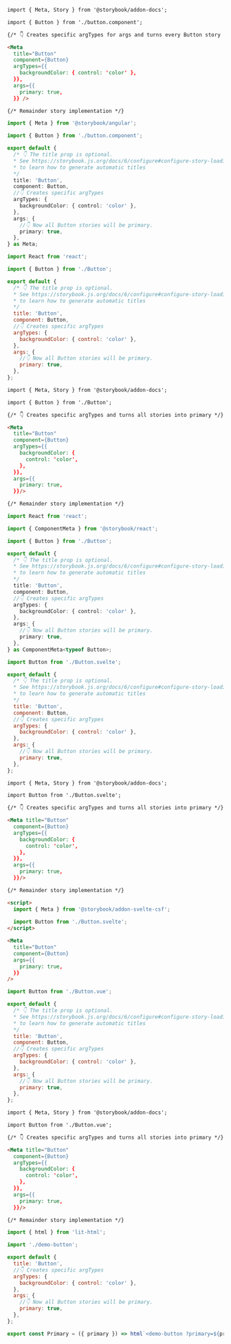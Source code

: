 ```md filename="Button.stories.mdx" renderer="angular" language="mdx"
import { Meta, Story } from '@storybook/addon-docs';

import { Button } from './button.component';

{/* 👇 Creates specific argTypes for args and turns every Button story into primary */}

<Meta 
  title="Button"
  component={Button}
  argTypes={{
    backgroundColor: { control: 'color' },
  }},
  args={{
    primary: true,
  }} />

{/* Remainder story implementation */}
```
```ts filename="Button.stories.ts" renderer="angular" language="ts"
import { Meta } from '@storybook/angular';

import { Button } from './button.component';

export default {
  /* 👇 The title prop is optional.
  * See https://storybook.js.org/docs/6/configure#configure-story-loading
  * to learn how to generate automatic titles
  */
  title: 'Button',
  component: Button,
  //👇 Creates specific argTypes
  argTypes: {
    backgroundColor: { control: 'color' },
  },
  args: {
    //👇 Now all Button stories will be primary.
    primary: true,
  },
} as Meta;
```
```js filename="Button.stories.js|jsx" renderer="react" language="js"
import React from 'react';

import { Button } from './Button';

export default {
  /* 👇 The title prop is optional.
  * See https://storybook.js.org/docs/6/configure#configure-story-loading
  * to learn how to generate automatic titles
  */
  title: 'Button',
  component: Button,
  //👇 Creates specific argTypes
  argTypes: {
    backgroundColor: { control: 'color' },
  },
  args: {
    //👇 Now all Button stories will be primary.
    primary: true,
  },
};
```
```md filename="Button.stories.mdx" renderer="react" language="mdx"
import { Meta, Story } from '@storybook/addon-docs';

import { Button } from './Button';

{/* 👇 Creates specific argTypes and turns all stories into primary */}

<Meta 
  title="Button"
  component={Button}
  argTypes={{
    backgroundColor: { 
      control: 'color', 
    },
  }},
  args={{
    primary: true,
  }}/>

{/* Remainder story implementation */}
```
```ts filename="Button.stories.ts|tsx" renderer="react" language="ts"
import React from 'react';

import { ComponentMeta } from '@storybook/react';

import { Button } from './Button';

export default {
  /* 👇 The title prop is optional.
  * See https://storybook.js.org/docs/6/configure#configure-story-loading
  * to learn how to generate automatic titles
  */
  title: 'Button',
  component: Button,
  //👇 Creates specific argTypes
  argTypes: {
    backgroundColor: { control: 'color' },
  },
  args: {
    //👇 Now all Button stories will be primary.
    primary: true,
  },
} as ComponentMeta<typeof Button>;
```
```js filename="Button.stories.js" renderer="svelte" language="js"
import Button from './Button.svelte';

export default {
  /* 👇 The title prop is optional.
  * See https://storybook.js.org/docs/6/configure#configure-story-loading
  * to learn how to generate automatic titles
  */
  title: 'Button',
  component: Button,
  //👇 Creates specific argTypes
  argTypes: {
    backgroundColor: { control: 'color' },
  },
  args: {
    //👇 Now all Button stories will be primary.
    primary: true,
  },
};
```
```md filename="Button.stories.mdx" renderer="svelte" language="mdx"
import { Meta, Story } from '@storybook/addon-docs';

import Button from './Button.svelte';

{/* 👇 Creates specific argTypes and turns all stories into primary */}

<Meta title="Button"
  component={Button}
  argTypes={{
    backgroundColor: { 
      control: 'color',
    },
  }},
  args={{
    primary: true,
  }}/>

{/* Remainder story implementation */}
```
```html filename="Button.stories.svelte" renderer="svelte" language="ts" tabTitle="native-format"
<script>
  import { Meta } from '@storybook/addon-svelte-csf';
  
  import Button from './Button.svelte';
</script>

<Meta
  title="Button"
  component={Button}
  args={{
    primary: true,
  }}
/>
```
```js filename="Button.stories.js" renderer="vue" language="js"
import Button from './Button.vue';

export default {
  /* 👇 The title prop is optional.
  * See https://storybook.js.org/docs/6/configure#configure-story-loading
  * to learn how to generate automatic titles
  */
  title: 'Button',
  component: Button,
  //👇 Creates specific argTypes
  argTypes: {
    backgroundColor: { control: 'color' },
  },
  args: {
    //👇 Now all Button stories will be primary.
    primary: true,
  },
};
```
```md filename="Button.stories.mdx" renderer="vue" language="mdx"
import { Meta, Story } from '@storybook/addon-docs';

import Button from './Button.vue';

{/* 👇 Creates specific argTypes and turns all stories into primary */}

<Meta title="Button"
  component={Button}
  argTypes={{
    backgroundColor: { 
      control: 'color',
    },
  }},
  args={{
    primary: true,
  }}/>

{/* Remainder story implementation */}
```
```js filename="demo-button.stories.js" renderer="web-components" language="js"
import { html } from 'lit-html';

import './demo-button';

export default {
  title: 'Button',
  //👇 Creates specific argTypes
  argTypes: {
    backgroundColor: { control: 'color' },
  },
  args: {
    //👇 Now all Button stories will be primary.
    primary: true,
  },
};

export const Primary = ({ primary }) => html`<demo-button ?primary=${primary}></demo-button>`;
```

